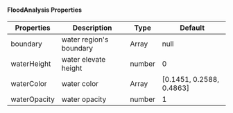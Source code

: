 #### FloodAnalysis Properties

| Properties   | Description              | Type    | Default          |
| ------ | ----------------- | ------- | --------------- |
| boundary | water region's boundary | Array | null          |
| waterHeight  | water elevate height      | number  | 0             |
| waterColor | water color | Array | [0.1451, 0.2588, 0.4863]           |
| waterOpacity  | water opacity      | number  | 1             |
